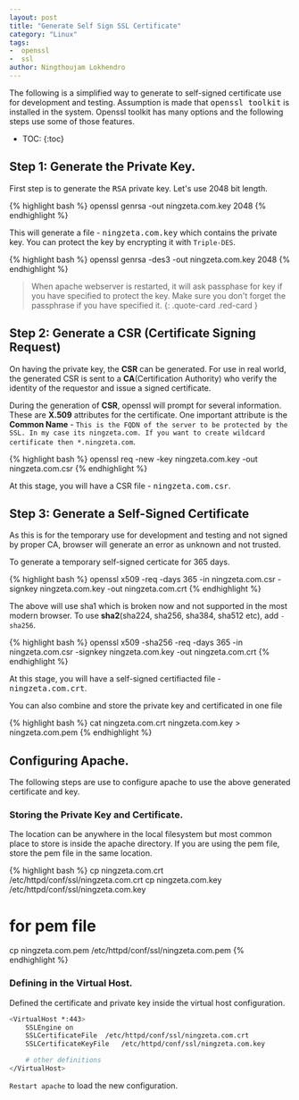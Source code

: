 ```yaml
---
layout: post
title: "Generate Self Sign SSL Certificate"
category: "Linux"
tags:
-  openssl
-  ssl
author:	Ningthoujam Lokhendro
---
```

The following is a simplified way to generate to self-signed certificate use for development and testing.
Assumption is made that <kbd>openssl toolkit</kbd> is installed in the system. Openssl toolkit has many options and the following steps use some of those features.
* TOC:
{:toc}

## Step 1: Generate the Private Key.
First step is to generate the <kbd>RSA</kbd> private key. Let's use 2048 bit length.

{% highlight bash %}
openssl genrsa -out ningzeta.com.key 2048
{% endhighlight %}

This will generate a file - <kbd>ningzeta.com.key</kbd> which contains the private key. You can protect the key by encrypting it with `Triple-DES`.

{% highlight bash %}
openssl genrsa -des3 -out ningzeta.com.key 2048
{% endhighlight %}

> When apache webserver is restarted, it will ask passphase for key if you have specified to protect the key. Make sure you don't forget the passphrase if you have specified it.
{: .quote-card .red-card }

## Step 2: Generate a CSR (Certificate Signing Request)
On having the private key, the __CSR__ can be generated. For use in real world, the generated CSR is sent to a __CA__(Certification Authority) who verify the identity of the requestor and issue a signed certificate.

During the generation of __CSR__, openssl will prompt for several information. These are __X.509__ attributes for the certificate. One important attribute is the __Common Name__ - `This is the FQDN of the server to be protected by the SSL. In my case its ningzeta.com. If you want to create wildcard certificate then *.ningzeta.com`.

{% highlight bash %}
openssl req -new -key ningzeta.com.key -out ningzeta.com.csr
{% endhighlight %}

At this stage, you will have a CSR file - <kbd>ningzeta.com.csr</kbd>.

## Step 3: Generate a Self-Signed Certificate
As this is for the temporary use for development and testing and not signed by proper CA, browser will generate an error as unknown and not trusted.

To generate a temporary self-signed certicate for 365 days.

{% highlight bash %}
openssl x509 -req -days 365 -in ningzeta.com.csr -signkey ningzeta.com.key -out ningzeta.com.crt
{% endhighlight %}

The above will use sha1 which is broken now and not supported in the most modern browser. To use __sha2__(sha224, sha256, sha384, sha512 etc), add `-sha256`.

{% highlight bash %}
openssl x509 -sha256 -req -days 365 -in ningzeta.com.csr -signkey ningzeta.com.key -out ningzeta.com.crt
{% endhighlight %}

At this stage, you will have a self-signed certifiacted file - <kbd>ningzeta.com.crt</kbd>.

You can also combine and store the private key and certificated in one file

{% highlight bash %}
cat ningzeta.com.crt ningzeta.com.key > ningzeta.com.pem
{% endhighlight %}

## Configuring Apache.
The following steps are use to configure apache to use the above generated certificate and key.

### Storing the Private Key and Certificate.
The location can be anywhere in the local filesystem but most common place to store is inside the apache directory. If you are using the pem file, store the pem file in the same location.

{% highlight bash %}
cp ningzeta.com.crt /etc/httpd/conf/ssl/ningzeta.com.crt
cp ningzeta.com.key /etc/httpd/conf/ssl/ningzeta.com.key

# for pem file
cp ningzeta.com.pem /etc/httpd/conf/ssl/ningzeta.com.pem
{% endhighlight %}

### Defining in the Virtual Host.
Defined the certificate and private key inside the virtual host configuration.

```bash
<VirtualHost *:443>
	SSLEngine on
	SSLCertificateFile 	/etc/httpd/conf/ssl/ningzeta.com.crt
	SSLCertificateKeyFile	/etc/httpd/conf/ssl/ningzeta.com.key

	# other definitions
</VirtualHost>
```

`Restart apache` to load the new configuration.
